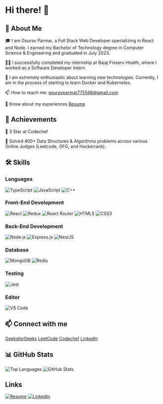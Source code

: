 # Hi there! 👋

## 🚀 About Me

🎓 I am Gourav Parmar, a Full Stack Web Developer specializing in React and Node. I earned my Bachelor of Technology degree in Computer Science & Engineering and graduated in July 2023.

👨‍💻 I successfully completed my internship at Bajaj Finserv Health, where I worked as a Software Developer Intern.

🌱 I am extremely enthusiastic about learning new technologies. Currently, I am in the process of starting to learn Docker and Kubernetes.

📫 How to reach me: gouravparmar775566@gmail.com

📄 Know about my experiences [Resume](https://drive.google.com/file/d/1nvZDL8f391dOHJ7xlp0xMf2YseSIpjwU/view?usp=sharing)

## 🏅 Achievements

🥉 3 Star at Codechef

📝 Solved 400+ Data Structures & Algorithms problems across various Online Judges (Leetcode, GFG, and Hackerrank).

## 🛠️ Skills

### Languages

![TypeScript](https://camo.githubusercontent.com/9e98eab478e098342c2933b383b774088b092bff05174f33637fa6307253e8ee/68747470733a2f2f696d672e736869656c64732e696f2f62616467652f547970655363726970742d3331373843363f7374796c653d666f722d7468652d6261646765266c6f676f3d74797065736372697074266c6f676f436f6c6f723d7768697465)
![JavaScript](https://camo.githubusercontent.com/93c855ae825c1757f3426f05a05f4949d3b786c5b22d0edb53143a9e8f8499f6/68747470733a2f2f696d672e736869656c64732e696f2f62616467652f4a6176615363726970742d3332333333303f7374796c653d666f722d7468652d6261646765266c6f676f3d6a617661736372697074266c6f676f436f6c6f723d463744463145)
![C++](https://img.shields.io/badge/C++-YOUR_COLOR_CODE?style=for-the-badge&logo=cplusplus&logoColor=white)

### Front-End Development

![React](https://camo.githubusercontent.com/268ac512e333b69600eb9773a8f80b7a251f4d6149642a50a551d4798183d621/68747470733a2f2f696d672e736869656c64732e696f2f62616467652f52656163742d3230323332413f7374796c653d666f722d7468652d6261646765266c6f676f3d7265616374266c6f676f436f6c6f723d363144414642)
![Redux](https://img.shields.io/badge/Redux-764ABC?style=for-the-badge&logo=redux&logoColor=white)
![React Router](https://img.shields.io/badge/React_Router-CA4245?style=for-the-badge&logo=react-router&logoColor=white)
![HTML5](https://img.shields.io/badge/HTML5-E34F26?style=for-the-badge&logo=html5&logoColor=white)
![CSS3](https://img.shields.io/badge/CSS3-1572B6?style=for-the-badge&logo=css3&logoColor=white)

### Back-End Development

![Node.js](https://img.shields.io/badge/Node.js-339933?style=for-the-badge&logo=node.js&logoColor=white)
![Express.js](https://img.shields.io/badge/Express.js-000000?style=for-the-badge&logo=express&logoColor=white)
![NestJS](https://img.shields.io/badge/NestJS-E0234E?style=for-the-badge&logo=nestjs&logoColor=white)

### Database

![MongoDB](https://img.shields.io/badge/MongoDB-47A248?style=for-the-badge&logo=mongodb&logoColor=white)
![Redis](https://img.shields.io/badge/Redis-DC382D?style=for-the-badge&logo=redis&logoColor=white)

### Testing

![Jest](https://img.shields.io/badge/Jest-C21325?style=for-the-badge&logo=jest&logoColor=white)

### Editor

![VS Code](https://img.shields.io/badge/VS_Code-007ACC?style=for-the-badge&logo=visual-studio-code&logoColor=white)

## 📫 Connect with me

[GeeksforGeeks](https://auth.geeksforgeeks.org/user/gouravparmar775566)
[LeetCode](https://www.leetcode.com/gourav_222)
[Codechef](https://www.codechef.com/users/gourav_222)
[LinkedIn](https://linkedin.com/in/gourav-parmar-564b431b9/)

## 📊 GitHub Stats

![Top Languages](https://github-readme-stats.vercel.app/api/top-langs?username=gourav222&show_icons=true&locale=en&layout=compact)
![GitHub Stats](https://github-readme-stats.vercel.app/api?username=gourav222&show_icons=true&locale=en)

## Links

[![Resume](https://img.shields.io/badge/Resume-PDF-<COLOR>?style=for-the-badge&logo=adobe-acrobat-reader&logoColor=white)](https://drive.google.com/file/d/1nvZDL8f391dOHJ7xlp0xMf2YseSIpjwU/view?usp=sharing)
[![LinkedIn](https://img.shields.io/badge/LinkedIn-0077B5?style=for-the-badge&logo=linkedin&logoColor=white)](https://www.linkedin.com/in/gourav-parmar-564b431b9/)
